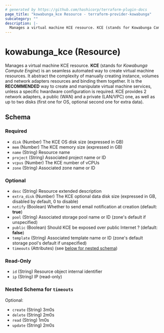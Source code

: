 ```yaml
---
# generated by https://github.com/hashicorp/terraform-plugin-docs
page_title: "kowabunga_kce Resource - terraform-provider-kowabunga"
subcategory: ""
description: |-
  Manages a virtual machine KCE resource. KCE (stands for Kowabunga Compute Engine) is an seamless automated way to create virtual machine resources. It abstract the complexity of manually creating instance, volumes and network adapters resources and binding them together. It is the RECOMMENDED way to create and manipulate virtual machine services, unless a specific hwardware configuration is required. KCE provides 2 network adapters, a public (WAN) and a private (LAN/VPC) one, as well as up to two disks (first one for OS, optional second one for extra data).
---
```


# kowabunga_kce (Resource)

Manages a virtual machine KCE resource. **KCE** (stands for *Kowabunga Compute Engine*) is an seamless automated way to create virtual machine resources. It abstract the complexity of manually creating instance, volumes and network adapters resources and binding them together. It is the **RECOMMENDED** way to create and manipulate virtual machine services, unless a specific hwardware configuration is required. KCE provides 2 network adapters, a public (WAN) and a private (LAN/VPC) one, as well as up to two disks (first one for OS, optional second one for extra data).



<!-- schema generated by tfplugindocs -->
## Schema

### Required

- `disk` (Number) The KCE OS disk size (expressed in GB)
- `mem` (Number) The KCE memory size (expressed in GB)
- `name` (String) Resource name
- `project` (String) Associated project name or ID
- `vcpus` (Number) The KCE number of vCPUs
- `zone` (String) Associated zone name or ID

### Optional

- `desc` (String) Resource extended description
- `extra_disk` (Number) The KCE optional data disk size (expressed in GB, disabled by default, 0 to disable)
- `notify` (Boolean) Whether to send email notification at creation (default: **true**)
- `pool` (String) Associated storage pool name or ID (zone's default if unspecified)
- `public` (Boolean) Should KCE be exposed over public Internet ? (default: **false**)
- `template` (String) Associated template name or ID (zone's default storage pool's default if unspecified)
- `timeouts` (Attributes) (see [below for nested schema](#nestedatt--timeouts))

### Read-Only

- `id` (String) Resource object internal identifier
- `ip` (String) IP (read-only)

<a id="nestedatt--timeouts"></a>
### Nested Schema for `timeouts`

Optional:

- `create` (String) 3m0s
- `delete` (String) 2m0s
- `read` (String) 1m0s
- `update` (String) 2m0s
